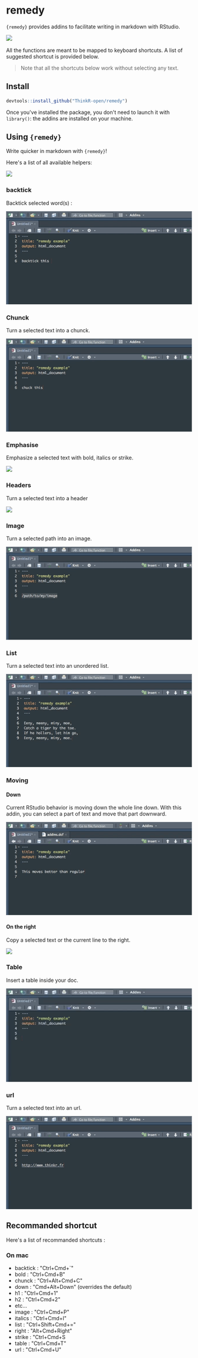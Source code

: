 <!-- README.md is generated from README.Rmd. Please edit that file -->
remedy
======

`{remedy}` provides addins to facilitate writing in markdown with RStudio.

![](remedy_example.gif)

All the functions are meant to be mapped to keyboard shortcuts. A list of suggested shortcut is provided below.

> Note that all the shortcuts below work without selecting any text.

Install
-------

``` r
devtools::install_github("ThinkR-open/remedy")
```

Once you've installed the package, you don't need to launch it with `library()`: the addins are installed on your machine.

Using `{remedy}`
----------------

Write quicker in markdown with `{remedy}`!

Here's a list of all available helpers:

![](readme_gif/remedy_example.gif)

### backtick

Backtick selected word(s) :

![](readme_gif/backtick.gif)

### Chunck

Turn a selected text into a chunck.

![](readme_gif/chunck.gif)

### Emphasise

Emphasize a selected text with bold, italics or strike.

![](readme_gif/emphasise.gif)

### Headers

Turn a selected text into a header

![](readme_gif/header.gif)

### Image

Turn a selected path into an image.

![](readme_gif/image.gif)

### List

Turn a selected text into an unordered list.

![](readme_gif/list.gif)

### Moving

#### Down

Current RStudio behavior is moving down the whole line down. With this addin, you can select a part of text and move that part downward.

![](readme_gif/down.gif)

#### On the right

Copy a selected text or the current line to the right.

![](readme_gif/right.gif)

### Table

Insert a table inside your doc.

![](readme_gif/table.gif)

### url

Turn a selected text into an url.

![](readme_gif/url.gif)

Recommanded shortcut
--------------------

Here's a list of recommanded shortcuts :

### On mac

-   backtick : "Ctrl+Cmd+\`"
-   bold : "Ctrl+Cmd+B"
-   chunck : "Ctrl+Alt+Cmd+C"
-   down : "Cmd+Alt+Down" (overrides the default)
-   h1 : "Ctrl+Cmd+1"
-   h2 : "Ctrl+Cmd+2"
-   etc...
-   image : "Ctrl+Cmd+P"
-   italics : "Ctrl+Cmd+I"
-   list : "Ctrl+Shift+Cmd+="
-   right : "Alt+Cmd+Right"
-   strike : "Ctrl+Cmd+S
-   table : "Ctrl+Cmd+T"
-   url : "Ctrl+Cmd+U"
